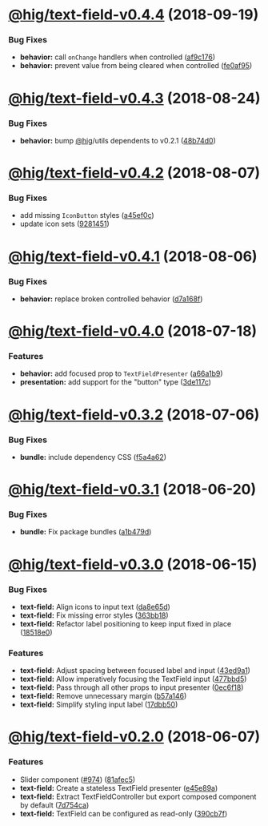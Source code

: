 # [@hig/text-field-v0.4.4](https://github.com/Autodesk/hig/compare/@hig/text-field@0.4.3...@hig/text-field@0.4.4) (2018-09-19)


### Bug Fixes

* **behavior:** call `onChange` handlers when controlled ([af9c176](https://github.com/Autodesk/hig/commit/af9c176))
* **behavior:** prevent value from being cleared when controlled ([fe0af95](https://github.com/Autodesk/hig/commit/fe0af95))

# [@hig/text-field-v0.4.3](https://github.com/Autodesk/hig/compare/@hig/text-field@0.4.2...@hig/text-field@0.4.3) (2018-08-24)


### Bug Fixes

* **behavior:** bump [@hig](https://github.com/hig)/utils dependents to v0.2.1 ([48b74d0](https://github.com/Autodesk/hig/commit/48b74d0))

# [@hig/text-field-v0.4.2](https://github.com/Autodesk/hig/compare/@hig/text-field@0.4.1...@hig/text-field@0.4.2) (2018-08-07)


### Bug Fixes

* add missing `IconButton` styles ([a45ef0c](https://github.com/Autodesk/hig/commit/a45ef0c))
* update icon sets ([9281451](https://github.com/Autodesk/hig/commit/9281451))

# [@hig/text-field-v0.4.1](https://github.com/Autodesk/hig/compare/@hig/text-field@0.4.0...@hig/text-field@0.4.1) (2018-08-06)


### Bug Fixes

* **behavior:** replace broken controlled behavior ([d7a168f](https://github.com/Autodesk/hig/commit/d7a168f))

<a name="@hig/text-field-v0.4.0"></a>
# [@hig/text-field-v0.4.0](https://github.com/Autodesk/hig/compare/@hig/text-field@0.3.2...@hig/text-field@0.4.0) (2018-07-18)


### Features

* **behavior:** add focused prop to `TextFieldPresenter` ([a66a1b9](https://github.com/Autodesk/hig/commit/a66a1b9))
* **presentation:** add support for the "button" type ([3de117c](https://github.com/Autodesk/hig/commit/3de117c))

<a name="@hig/text-field-v0.3.2"></a>
# [@hig/text-field-v0.3.2](https://github.com/Autodesk/hig/compare/@hig/text-field@0.3.1...@hig/text-field@0.3.2) (2018-07-06)


### Bug Fixes

* **bundle:** include dependency CSS ([f5a4a62](https://github.com/Autodesk/hig/commit/f5a4a62))

<a name="@hig/text-field-v0.3.1"></a>
# [@hig/text-field-v0.3.1](https://github.com/Autodesk/hig/compare/@hig/text-field@0.3.0...@hig/text-field@0.3.1) (2018-06-20)


### Bug Fixes

* **bundle:** Fix package bundles ([a1b479d](https://github.com/Autodesk/hig/commit/a1b479d))

<a name="@hig/text-field-v0.3.0"></a>
# [@hig/text-field-v0.3.0](https://github.com/Autodesk/hig/compare/@hig/text-field@0.2.0...@hig/text-field@0.3.0) (2018-06-15)


### Bug Fixes

* **text-field:** Align icons to input text ([da8e65d](https://github.com/Autodesk/hig/commit/da8e65d))
* **text-field:** Fix missing error styles ([363bb18](https://github.com/Autodesk/hig/commit/363bb18))
* **text-field:** Refactor label positioning to keep input fixed in place ([18518e0](https://github.com/Autodesk/hig/commit/18518e0))


### Features

* **text-field:** Adjust spacing between focused label and input ([43ed9a1](https://github.com/Autodesk/hig/commit/43ed9a1))
* **text-field:** Allow imperatively focusing the TextField input ([477bbd5](https://github.com/Autodesk/hig/commit/477bbd5))
* **text-field:** Pass through all other props to input presenter ([0ec6f18](https://github.com/Autodesk/hig/commit/0ec6f18))
* **text-field:** Remove unnecessary margin ([b57a146](https://github.com/Autodesk/hig/commit/b57a146))
* **text-field:** Simplify styling input label ([17dbb50](https://github.com/Autodesk/hig/commit/17dbb50))

<a name="@hig/text-field-v0.2.0"></a>
# [@hig/text-field-v0.2.0](https://github.com/Autodesk/hig/compare/@hig/text-field@0.1.0...@hig/text-field@0.2.0) (2018-06-07)


### Features

* Slider component ([#974](https://github.com/Autodesk/hig/issues/974)) ([81afec5](https://github.com/Autodesk/hig/commit/81afec5))
* **text-field:** Create a stateless TextField presenter ([e45e89a](https://github.com/Autodesk/hig/commit/e45e89a))
* **text-field:** Extract TextFieldController but export composed component by default ([7d754ca](https://github.com/Autodesk/hig/commit/7d754ca))
* **text-field:** TextField can be configured as read-only ([390cb7f](https://github.com/Autodesk/hig/commit/390cb7f))
